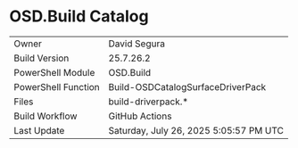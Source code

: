 ﻿# OSD.Build Catalog

| | |
|-|-|
| Owner | David Segura |
| Build Version | 25.7.26.2 |
| PowerShell Module | OSD.Build |
| PowerShell Function | Build-OSDCatalogSurfaceDriverPack |
| Files | build-driverpack.* |
| Build Workflow | GitHub Actions |
| Last Update | Saturday, July 26, 2025 5:05:57 PM UTC |
